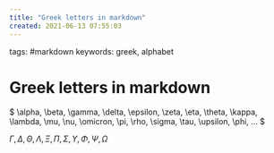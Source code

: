 ```yaml
---
title: "Greek letters in markdown"
created: 2021-06-13 07:55:03
---
```


tags: #markdown
keywords: greek, alphabet

# Greek letters in markdown

$
\alpha, \beta, \gamma, \delta, \epsilon, \zeta, \eta, \theta, \kappa, \lambda, \mu, \nu, \omicron, \pi, \rho, \sigma, \tau, \upsilon, \phi, ...
$

$\Gamma,  \Delta,  \Theta, \Lambda, \Xi, \Pi, \Sigma, \Upsilon, \Phi, \Psi, \Omega$
